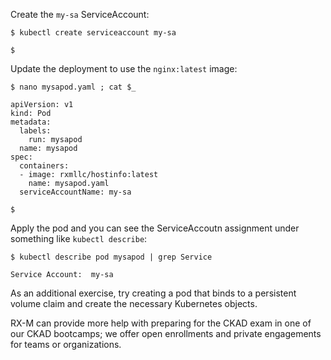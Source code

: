 <!-- CKAD Self-Study Mod 3 -->

Create the <code>my-sa</code> ServiceAccount:

<pre class="wp-block-code"><code>$ kubectl create serviceaccount my-sa

$
</code></pre>

Update the deployment to use the <code>nginx:latest</code> image:

<pre class="wp-block-code"><code>$ nano mysapod.yaml ; cat $_

apiVersion: v1
kind: Pod
metadata:
  labels:
    run: mysapod
  name: mysapod
spec:
  containers:
  - image: rxmllc/hostinfo:latest
    name: mysapod.yaml
  serviceAccountName: my-sa
 
$
</code></pre>

Apply the pod and you can see the ServiceAccoutn assignment under something like `kubectl describe`:

<pre class="wp-block-code"><code>$ kubectl describe pod mysapod | grep Service

Service Account:  my-sa
</code></pre>


As an additional exercise, try creating a pod that binds to a persistent volume claim and create the necessary Kubernetes objects.

RX-M can provide more help with preparing for the CKAD exam in one of our CKAD bootcamps; we offer open enrollments and private engagements for teams or organizations.

